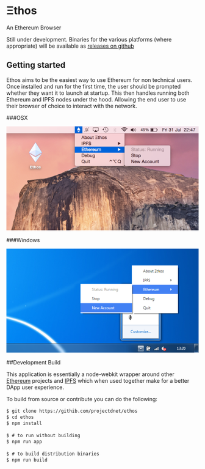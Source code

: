Ξthos
=====

An Ethereum Browser

Still under development.
Binaries for the various platforms (where appropriate) will be available as [releases on github](http://github.com/projectdnet/ethos/releases)

## Getting started

Ethos aims to be the easiest way to use Ethereum for non technical users. Once installed and run for the first time, the user should be prompted whether they want it to launch at startup. This then handles running both Ethereum and IPFS nodes under the hood. Allowing the end user to use their browser of choice to interact with the network.

###OSX

![OSX screenshot](/app/images/screenshots/osx.png?raw=true "OSX screenshot")

###Windows

![Windows screenshot](/app/images/screenshots/win.png?raw=true "Windows screenshot")

##Development Build

This application is essentially a node-webkit wrapper around other [Ethereum](http://ethereum.org) projects and [IPFS](http://ipfs.io) which when used together make for a better DApp user experience.

To build from source or contribute you can do the following:

    $ git clone https://githib.com/projectdnet/ethos
    $ cd ethos
    $ npm install

    $ # to run without building
    $ npm run app

    $ # to build distribution binaries
    $ npm run build



